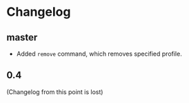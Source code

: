 # Changelog

## master
- Added `remove` command, which removes specified profile.

## 0.4
(Changelog from this point is lost)
